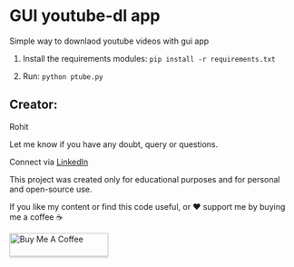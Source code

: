# GUI youtube-dl app
Simple way to downlaod youtube videos with gui app


1. Install the requirements modules:
`pip install -r requirements.txt`

2. Run:
`python ptube.py`

## Creator:
Rohit

Let me know if you have any doubt, query or questions.

Connect via [LinkedIn](https://www.linkedin.com/in/rohit-dala1/)

This project was created only for educational purposes and for personal and open-source use.

If you like my content or find this code useful, or ❤️ support me by buying me a coffee ☕

<a href="https://www.buymeacoffee.com/rohitdalal0" target="_blank"><img src="https://www.buymeacoffee.com/assets/img/custom_images/orange_img.png" alt="Buy Me A Coffee" style="height: 41px !important;width: 174px !important;box-shadow: 0px 3px 2px 0px rgba(190, 190, 190, 0.5) !important;-webkit-box-shadow: 0px 3px 2px 0px rgba(190, 190, 190, 0.5) !important;" ></a>
